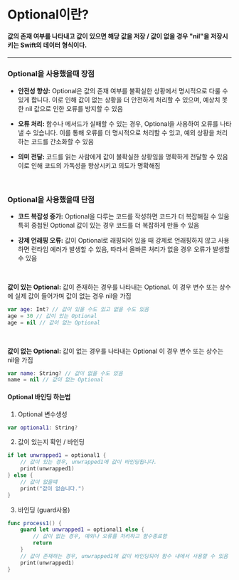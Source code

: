 # Optional이란?
#### 값의 존재 여부를 나타내고 값이 있으면 해당 값을 저장 / 값이 없을 경우 "nil"을 저장시키는 Swift의 데이터 형식이다.
---

### Optional을 사용했을때 장점
-  **안전성 향상:** Optional은 값의 존재 여부를 불확실한 상황에서 명시적으로 다룰 수 있게 합니다. 이로 인해 값이 없는 상황을 더 안전하게 처리할 수 있으며, 예상치 못한 nil 값으로 인한 오류를 방지할 수 있음

- **오류 처리:** 함수나 메서드가 실패할 수 있는 경우, Optional을 사용하여 오류를 나타낼 수 있습니다. 이를 통해 오류를 더 명시적으로 처리할 수 있고, 예외 상황을 처리하는 코드를 간소화할 수 있음

- **의미 전달:** 코드를 읽는 사람에게 값이 불확실한 상황임을 명확하게 전달할 수 있음 이로 인해 코드의 가독성을 향상시키고 의도가 명확해짐
<br>

### Optional을 사용했을때 단점
- **코드 복잡성 증가:** Optional을 다루는 코드를 작성하면 코드가 더 복잡해질 수 있움 특히 중첩된 Optional 값이 있는 경우 코드를 더 복잡하게 만들 수 있음

- **강제 언래핑 오류:** 값이 Optional로 래핑되어 있을 때 강제로 언래핑하지 않고 사용하면 런타임 에러가 발생할 수 있음, 따라서 올바른 처리가 없을 경우 오류가 발생할 수 있음

<br>

**값이 있는 Optional:** 값이 존재하는 경우를 나타내는 Optional. 이 경우 변수 또는 상수에 실제 값이 들어가며 값이 없는 경우 nil을 가짐

```swift 
var age: Int? // 값이 있을 수도 있고 없을 수도 있음
age = 30 // 값이 있는 Optional
age = nil // 값이 없는 Optional
```

<br>

**값이 없는 Optional:** 값이 없는 경우를 나타내는 Optional
이 경우 변수 또는 상수는 nil을 가짐

```swift
var name: String? // 값이 없을 수도 있음
name = nil // 값이 없는 Optional
```

#### Optional 바인딩 하는법
1. Optional 변수생성

```swift
var optional1: String?
```

2. 값이 있는지 확인 / 바인딩
```swift
if let unwrapped1 = optional1 {
    // 값이 있는 경우, unwrapped1에 값이 바인딩됩니다.
    print(unwrapped1)
} else {
    // 값이 없을떄
    print("값이 없습니다.")
}
```
3. 바인딩 (guard사용)
```swift
func process1() {
    guard let unwrapped1 = optional1 else {
        // 값이 없는 경우, 예외나 오류를 처리하고 함수종료함
        return
    }
    // 값이 존재하는 경우, unwrapped1에 값이 바인딩되어 함수 내에서 사용할 수 있음
    print(unwrapped1)
}
```
